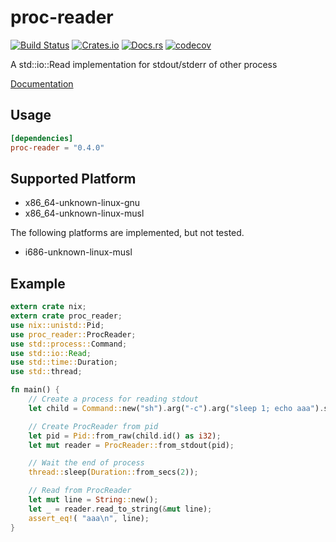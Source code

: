 # proc-reader

[![Build Status](https://travis-ci.org/dalance/proc-reader.svg?branch=master)](https://travis-ci.org/dalance/proc-reader)
[![Crates.io](https://img.shields.io/crates/v/proc-reader.svg)](https://crates.io/crates/proc-reader)
[![Docs.rs](https://docs.rs/proc-reader/badge.svg)](https://docs.rs/proc-reader)
[![codecov](https://codecov.io/gh/dalance/proc-reader/branch/master/graph/badge.svg)](https://codecov.io/gh/dalance/proc-reader)

A std::io::Read implementation for stdout/stderr of other process

[Documentation](https://docs.rs/proc-reader)

## Usage

```Cargo.toml
[dependencies]
proc-reader = "0.4.0"
```

## Supported Platform

- x86_64-unknown-linux-gnu
- x86_64-unknown-linux-musl

The following platforms are implemented, but not tested.

- i686-unknown-linux-musl

## Example

```rust
extern crate nix;
extern crate proc_reader;
use nix::unistd::Pid;
use proc_reader::ProcReader;
use std::process::Command;
use std::io::Read;
use std::time::Duration;
use std::thread;

fn main() {
    // Create a process for reading stdout
    let child = Command::new("sh").arg("-c").arg("sleep 1; echo aaa").spawn().unwrap();

    // Create ProcReader from pid
    let pid = Pid::from_raw(child.id() as i32);
    let mut reader = ProcReader::from_stdout(pid);

    // Wait the end of process
    thread::sleep(Duration::from_secs(2));

    // Read from ProcReader
    let mut line = String::new();
    let _ = reader.read_to_string(&mut line);
    assert_eq!( "aaa\n", line);
}
```
